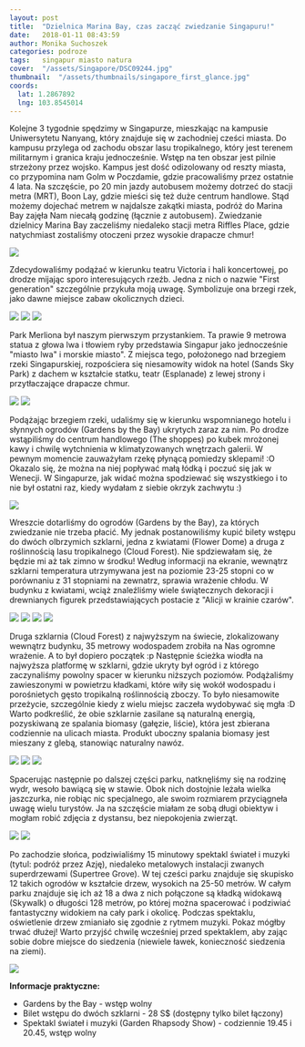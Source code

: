 ```yaml
---
layout: post
title:  "Dzielnica Marina Bay, czas zacząć zwiedzanie Singapuru!"
date:   2018-01-11 08:43:59
author: Monika Suchoszek
categories: podroze
tags:	singapur miasto natura 
cover:  "/assets/Singapore/DSC09244.jpg"
thumbnail:  "/assets/thumbnails/singapore_first_glance.jpg"
coords:
  lat: 1.2867892
  lng: 103.8545014
---
```


Kolejne 3 tygodnie spędzimy w Singapurze, mieszkając na kampusie Uniwersytetu Nanyang, który znajduje się w zachodniej cześci miasta. 
Do kampusu przylega od zachodu obszar lasu tropikalnego, który jest terenem militarnym i granica kraju jednocześnie. Wstęp na ten obszar 
jest pilnie strzeżony przez wojsko. Kampus jest dość odizolowany od reszty miasta, co przypomina nam Golm w Poczdamie, gdzie pracowaliśmy 
przez ostatnie 4 lata. Na szczęście, po 20 min jazdy autobusem możemy dotrzeć do stacji metra (MRT), Boon Lay, gdzie mieści się też duże 
centrum handlowe. Stąd możemy dojechać metrem w najdalsze zakątki miasta, podróż do Marina Bay zajęła Nam niecałą godzinę (łącznie z autobusem). 
Zwiedzanie dzielnicy Marina Bay zaczeliśmy niedaleko stacji metra Riffles Place, gdzie natychmiast zostaliśmy otoczeni przez wysokie drapacze chmur!

<img src="/assets/Singapore/DSC09217.jpg">

Zdecydowaliśmy podążać w kierunku teatru Victoria i hali koncertowej, po drodze mijając sporo interesujących rzeźb. Jedna z nich o nazwie "First 
generation" szczególnie przykuła moją uwagę. Symbolizuje ona brzegi rzek, jako dawne miejsce zabaw okolicznych dzieci.

<img src="/assets/Singapore/DSC09227-e1515649497111.jpg">
<img src="/assets/Singapore/DSC09225.jpg">
<img src="/assets/Singapore/DSC09230.jpg">

Park Merliona był naszym pierwszym przystankiem. Ta prawie 9 metrowa statua z głowa lwa i tłowiem ryby przedstawia Singapur jako jednocześnie
 "miasto lwa" i morskie miasto". Z miejsca tego, położonego nad brzegiem rzeki Singapurskiej, rozpościera się niesamowity widok na hotel
  (Sands Sky Park) z dachem w kształcie statku, teatr (Esplanade) z lewej strony i przytłaczające drapacze chmur.

<img src="/assets/Singapore/DSC09244.jpg">
<img src="/assets/Singapore/DSC100411.jpg">

Podążając brzegiem rzeki, udaliśmy się w kierunku wspomnianego hotelu i słynnych ogrodów (Gardens by the Bay) ukrytych zaraz za nim. 
Po drodze wstąpiliśmy do centrum handlowego (The shoppes) po kubek mrożonej kawy i chwilę wytchnienia w klimatyzowanych wnętrzach galerii.
W pewnym momencie zauważyłam rzekę płynącą pomiedzy sklepami! :O Okazalo się, że można na niej popływać małą łódką i poczuć się jak w Wenecji. 
W Singapurze, jak widać można spodziewać się wszystkiego i to nie był ostatni raz, kiedy wydałam z siebie okrzyk zachwytu :)

<img src="/assets/Singapore/DSC09259.jpg">

Wreszcie dotarliśmy do ogrodów (Gardens by the Bay), za których zwiedzanie nie trzeba płacić. My jednak postanowiliśmy kupić bilety wstępu do 
dwóch olbrzymich szklarni, jedna z kwiatami (Flower Dome) a druga z roślinnością lasu tropikalnego (Cloud Forest). Nie spdziewałam się, że będzie
 mi aż tak zimno w środku! Według informacji na ekranie, wewnątrz szklarni temperatura utrzymywana jest na poziomie 23-25 stopni co w porównaniu 
 z 31 stopniami na zewnatrz, sprawia wrażenie chłodu. W budynku z kwiatami, wciąż znaleźliśmy wiele świątecznych dekoracji i drewnianych figurek 
 przedstawiających postacie z "Alicji w krainie czarów".

<img src="/assets/Singapore/DSC09277.jpg">
<img src="/assets/Singapore/DSC09404.jpg">
<img src="/assets/Singapore/DSC09289.jpg">
<img src="/assets/Singapore/DSC09326.jpg">

Druga szklarnia (Cloud Forest) z najwyższym na świecie, zlokalizowany wewnątrz budynku, 35 metrowy wodospadem zrobiła na Nas ogromne wrażenie. 
A to był dopiero początek :p Następnie ścieżka wiodła na najwyższa platformę w szklarni, gdzie ukryty był ogród i z którego zaczynaliśmy powolny 
spacer w kierunku niższych poziomów. Podążaliśmy zawieszonymi w powietrzu kładkami, które wiły się wokół wodospadu i porośnietych gęsto tropikalną 
roślinnością zboczy. To było niesamowite przeżycie, szczególnie kiedy z wielu miejsc zaczeła wydobywać się mgła :D Warto podkreślić, że obie 
szklarnie zasilane są naturalną energią, pozyskiwaną ze spalania biomasy (gałęzie, liście), która jest zbierana codziennie na ulicach miasta. 
Produkt uboczny spalania biomasy jest mieszany z glebą, stanowiąc naturalny nawóz.

<img src="/assets/Singapore/DSC09345.jpg">
<img src="/assets/Singapore/DSC09381.jpg">
<img src="/assets/Singapore/DSC09390.jpg">

Spacerując następnie po dalszej części parku, natknęliśmy się na rodzinę wydr, wesoło bawiącą się w stawie. Obok nich dostojnie leżała wielka
 jaszczurka, nie robiąc nic specjalnego, ale swoim rozmiarem przyciągneła uwagę wielu turystów. Ja na szczęście miałam ze sobą długi obiektyw i
  mogłam robić zdjęcia z dystansu, bez niepokojenia zwierząt.
  
<img src="/assets/Singapore/DSC09419-1.jpg">  
<img src="/assets/Singapore/DSC09431.jpg">

Po zachodzie słońca, podziwialiśmy 15 minutowy spektakl świateł i muzyki (tytul: podróż przez Azję), niedaleko metalowych instalacji zwanych 
superdrzewami (Supertree Grove). W tej cześci parku znajduje się skupisko 12 takich ogrodów w kształcie drzew, wysokich na 25-50 metrów. W całym 
parku znajduje się ich aż 18 a dwa z nich połączone są kładką widokawą (Skywalk) o długości 128 metrów, po której można spacerować i podziwiać 
fantastyczny widokiem na cały park i okolicę. Podczas spektaklu, oświetlenie drzew zmianiało się zgodnie z rytmem muzyki. Pokaz mógłby trwać 
dłużej! Warto przyjść chwilę wcześniej przed spektaklem, aby zając sobie dobre miejsce do siedzenia (niewiele ławek, konieczność siedzenia na ziemi).

<img src="/assets/Singapore/DSC09462.jpg">


__Informacje praktyczne:__
  * Gardens by the Bay - wstęp wolny
  * Bilet wstępu do dwóch szklarni - 28 S$ (dostępny tylko bilet łączony)
  * Spektakl świateł i muzyki (Garden Rhapsody Show) - codziennie 19.45 i 20.45, wstęp wolny

